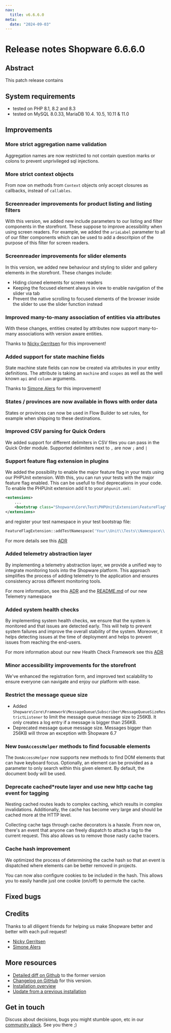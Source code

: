 ```yaml
---
nav:
  title: v6.6.6.0
meta:
  date: "2024-09-03"
---
```


# Release notes Shopware 6.6.6.0

## Abstract

This patch release contains 

## System requirements

* tested on PHP 8.1, 8.2 and 8.3
* tested on MySQL 8.0.33, MariaDB 10.4. 10.5, 10.11 & 11.0

## Improvements

### More strict aggregation name validation

Aggregation names are now restricted to not contain question marks or colons to prevent unprivileged sql injections.

### More strict context objects

From now on methods from `Context` objects only accept closures as callbacks, instead of `callables`.

### Screenreader improvements for product listing and listing filters

With this version, we added new include parameters to our listing and filter components in the storefront. These suppose to improve acessibility when using screen readers. For example, we added the `ariaLabel` parameter to all of our filter components which can be used to add a descritpion of the purpose of this filter for screen readers.

### Screenreader improvements for slider elements

In this version, we added new behaviour and styling to slider and gallery elements in the storefront. These changes include:

* Hiding cloned elements for screen readers
* Keeping the focused element always in view to enable navigation of the slider via tab
* Prevent the native scrolling to focused elements of the browser inside the slider to use the slider function instead

### Improved many-to-many association of entities via attributes

With these changes, entities created by attributes now support many-to-many associations with version aware entities.

Thanks to [Nicky Gerritsen](https://github.com/nickygerritsen) for this improvement!

### Added support for state machine fields

State machine state fields can now be created via attributes in your entity definitions. The attribute is taking an `machine` and `scopes` as well as the well known `api` and `column` arguments.

Thanks to [Simone Alers](https://github.com/dorxy) for this improvement!

### States / provinces are now available in flows with order data

States or provinces can now be used in Flow Builder to set rules, for example when shipping to these destinations.

### Improved CSV parsing for Quick Orders

We added support for different delimiters in CSV files you can pass in the Quick Order module. Supported delimiters next to `,` are now `;` and `|`

### Support feature flag extension in plugins

We added the possibility to enable the major feature flag in your tests using our PHPUnit extension. With this, you can run your tests with the major feature flag enabled. This can be usefull to find deprecations in your code. To enable the PHPUnit extension add it to your `phpunit.xml`:

```xml
<extensions>
    ...
    <bootstrap class="Shopware\Core\Test\PHPUnit\Extension\FeatureFlag\FeatureFlagExtension"/>
</extensions>
```

and register your test namespace in your test bootstrap file:

```php
FeatureFlagExtension::addTestNamespace('Your\\Unit\\Tests\\Namespace\\');
```

For more details see this [ADR](https://github.com/shopware/shopware/blob/trunk/adr/2024-07-31-add-more-unit-tests-namespaces-to-featureflag-extension.md)

### Added telemetry abstraction layer

By implementing a telemetry abstraction layer, we provide a unified way to integrate monitoring tools into the Shopware platform. This approach simplifies the process of adding telemetry to the application and ensures consistency across different monitoring tools.

For more information, see this [ADR](https://github.com/shopware/shopware/blob/trunk/adr/2024-07-30-add-telemetry-abstraction-layer.md) and the [README.md](https://github.com/shopware/shopware/blob/trunk/src/Core/Framework/Telemetry/README.md) of our new Telemetry namespace

### Added system health checks

By implementing system health checks, we ensure that the system is monitored and that issues are detected early. This will help to prevent system failures and improve the overall stability of the system.
Moreover, it helps detecting issues at the time of deployment and helps to prevent issues from reaching the end-users.

For more information about our new Health Check Framework see this [ADR](https://github.com/shopware/shopware/blob/trunk/adr/2024-08-02-system-health-check.md)

### Minor accessibility improvements for the storefront

We've enhanced the registration form, and improved text scalability to ensure everyone can navigate and enjoy our platform with ease.

### Restrict the message queue size

* Added `Shopware\Core\Framework\MessageQueue\Subscriber\MessageQueueSizeRestrictListener` to limit the message queue message size to 256KB. It only creates a log entry if a message is bigger than 256KB.
* Deprecated message queue message size. Messages bigger than 256KB will throw an exception with Shopware 6.7

### New `DomAccessHelper` methods to find focusable elements

The `DomAccessHelper` now supports new methods to find DOM elements that can have keyboard focus.
Optionally, an element can be provided as a parameter to only search within this given element. By default, the document body will be used.

### Deprecate cached*route layer and use new http cache tag event for tagging

Nesting cached routes leads to complex caching, which results in complex invalidations. Additionally, the cache has become very large and should be cached more at the HTTP level.

Collecting cache tags through cache decorators is a hassle. From now on, there's an event that anyone can freely dispatch to attach a tag to the current request. This also allows us to remove those nasty cache tracers.

### Cache hash improvement

We optimized the process of determining the cache hash so that an event is dispatched where elements can be better removed in projects.

You can now also configure cookies to be included in the hash. This allows you to easily handle just one cookie (on/off) to permute the cache.

## Fixed bugs

## Credits

Thanks to all diligent friends for helping us make Shopware better and better with each pull request!

* [Nicky Gerritsen](https://github.com/nickygerritsen)
* [Simone Alers](https://github.com/dorxy)

## More resources

* [Detailed diff on Github](https://github.com/shopware/shopware/compare/v6.6.5.1...v6.6.6.0) to the former version
* [Changelog on GitHub](https://github.com/shopware/shopware/blob/v6.6.6.0/CHANGELOG.md) for this version.
* [Installation overview](https://developer.shopware.com/docs/guides/installation/)
* [Update from a previous installation](https://developer.shopware.com/docs/guides/installation/template.html#update-shopware)

## Get in touch

Discuss about decisions, bugs you might stumble upon, etc in our [community slack](https://shopwarecommunity.slack.com/). See you there ;)